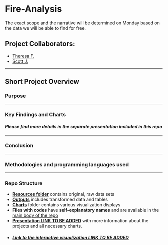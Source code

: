 # Fire-Analysis

The exact scope and the narrative will be determined on Monday based on the data we will be able to find for free.

## Project Collaborators:

* [Theresa F.](https://github.com/TheresaFregoso)
* [Scott J.](https://github.com/UtahPando)
___

## Short Project Overview 

### Purpose

___

### Key Findings and Charts

#### *Please find more details in the separate presentation included in this repo*

___

### Conclusion

___

### Methodologies and programming languages used


___

### Repo Structure
* **[Resources folder](https://github.com/LegallyNotBlonde/Fire-Analysis/tree/main/Resources)** contains original, raw data sets
* **[Outputs](https://github.com/LegallyNotBlonde/Fire-Analysis/tree/main/Outputs)** includes transformed data and tables
* **[Charts](https://github.com/LegallyNotBlonde/Fire-Analysis/tree/main/Charts)** folder contains various visualization displays
* **Files with codes** have **self-explanatory names** and are available in the [main body of the repo](https://github.com/LegallyNotBlonde/Fire-Analysis)
* **[Presentation LINK TO BE ADDED]()** with more information about the projects and all necessary charts.
* #### *[Link to the interactive visualization LINK TO BE ADDED]()*

